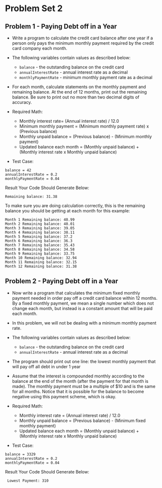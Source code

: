 # Problem Set 2

## Problem 1 - Paying Debt off in a Year
* Write a program to calculate the credit card balance after one year if a person only pays the minimum monthly payment required by the credit card company each month.

* The following variables contain values as described below:
   - `balance` - the outstanding balance on the credit card
   - `annualInterestRate` - annual interest rate as a decimal
   - `monthlyPaymentRate` - minimum monthly payment rate as a decimal

* For each month, calculate statements on the monthly payment and remaining balance. At the end of 12 months, print out the remaining balance. Be sure to print out no more than two decimal digits of accuracy.
* Required Math:
   - Monthly interest rate= (Annual interest rate) / 12.0
   - Minimum monthly payment = (Minimum monthly payment rate) x (Previous balance)
   - Monthly unpaid balance = (Previous balance) - (Minimum monthly payment)
   - Updated balance each month = (Monthly unpaid balance) + (Monthly interest rate x Monthly unpaid balance)

* Test Case:
```
balance = 42
annualInterestRate = 0.2
monthlyPaymentRate = 0.04
```
Result Your Code Should Generate Below:
```
Remaining balance: 31.38
```
To make sure you are doing calculation correctly, this is the 
remaining balance you should be getting at each month for this example:
```
Month 1 Remaining balance: 40.99
Month 2 Remaining balance: 40.01
Month 3 Remaining balance: 39.05
Month 4 Remaining balance: 38.11
Month 5 Remaining balance: 37.2
Month 6 Remaining balance: 36.3
Month 7 Remaining balance: 35.43
Month 8 Remaining balance: 34.58
Month 9 Remaining balance: 33.75
Month 10 Remaining balance: 32.94
Month 11 Remaining balance: 32.15
Month 12 Remaining balance: 31.38
```


## Problem 2 - Paying Debt off in a Year
* Now write a program that calculates the minimum fixed monthly payment needed in order pay off a credit card balance within 12 months. By a fixed monthly payment, we mean a single number which does not change each month, but instead is a constant amount that will be paid each month.
* In this problem, we will not be dealing with a minimum monthly payment rate.

* The following variables contain values as described below:
   - `balance` - the outstanding balance on the credit card
   - `annualInterestRate` - annual interest rate as a decimal

* The program should print out one line: the lowest monthly payment that will pay off all debt in under 1 year

* Assume that the interest is compounded monthly according to the balance at the end of the month (after the payment for that month is made). The monthly payment must be a multiple of $10 and is the same for all months. Notice that it is possible for the balance to become negative using this payment scheme, which is okay. 

* Required Math:
   - Monthly interest rate = (Annual interest rate) / 12.0
   - Monthly unpaid balance = (Previous balance) - (Minimum fixed monthly payment)
   - Updated balance each month = (Monthly unpaid balance) + (Monthly interest rate x Monthly unpaid balance)
   
* Test Case:
```
balance = 3329
annualInterestRate = 0.2
monthlyPaymentRate = 0.04
```
Result Your Code Should Generate Below:
```
 Lowest Payment: 310
```


